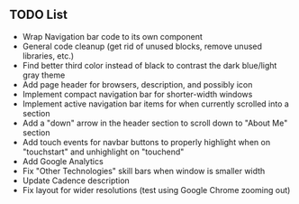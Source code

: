 ## TODO List

- Wrap Navigation bar code to its own component
- General code cleanup (get rid of unused blocks, remove unused libraries, etc.)
- Find better third color instead of black to contrast the dark blue/light gray theme
- Add page header for browsers, description, and possibly icon
- Implement compact navigation bar for shorter-width windows
- Implement active navigation bar items for when currently scrolled into a section
- Add a "down" arrow in the header section to scroll down to "About Me" section
- Add touch events for navbar buttons to properly highlight when on "touchstart" and unhighlight on "touchend"
- Add Google Analytics
- Fix "Other Technologies" skill bars when window is smaller width
- Update Cadence description
- Fix layout for wider resolutions (test using Google Chrome zooming out)

